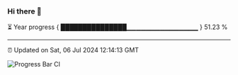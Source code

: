 ### Hi there 👋

⏳ Year progress { ███████████████▁▁▁▁▁▁▁▁▁▁▁▁▁▁▁ } 51.23 %

---

⏰ Updated on Sat, 06 Jul 2024 12:14:13 GMT

![Progress Bar CI](https://github.com/Shyam-Makwana/GitHub-Actions-Demo/workflows/Progress%20Bar%20CI/badge.svg)
